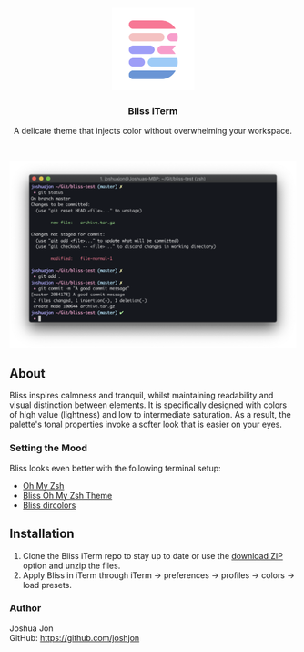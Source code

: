 <p align="center">
  <br>
  <img src="https://raw.githubusercontent.com/joshjon/bliss-docs/master/bliss-icon.svg?sanitize=true" alt="icon" height="145">
  <h3 align="center">Bliss iTerm</h3>
  <p align="center">
    A delicate theme that injects color without overwhelming your workspace.
  </p>
  <br>
</p>

![session](https://raw.githubusercontent.com/joshjon/bliss-docs/master/bliss-iterm/images/bliss-iterm.png)

## About

Bliss inspires calmness and tranquil, whilst maintaining readability and visual distinction between elements. It is specifically designed with colors of high value (lightness) and low to intermediate saturation. As a result, the palette's tonal properties invoke a softer look that is easier on your eyes.

### Setting the Mood
Bliss looks even better with the following terminal setup:
* [Oh My Zsh](https://github.com/robbyrussell/oh-my-zsh)
* [Bliss Oh My Zsh Theme](https://github.com/joshjon/bliss-zsh)
* [Bliss dircolors](https://github.com/joshjon/bliss-dircolors)

## Installation

1. Clone the Bliss iTerm repo to stay up to date or use the [download ZIP](https://github.com/joshjon/bliss-iterm/archive/master.zip) option and unzip the files.
2. Apply Bliss in iTerm through iTerm → preferences → profiles → colors → load presets.

### Author

Joshua Jon<br>
GitHub: https://github.com/joshjon  
